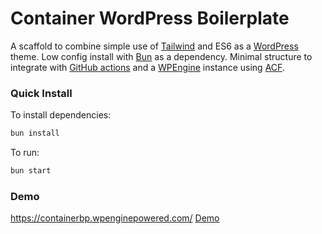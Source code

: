 # Container WordPress Boilerplate
A scaffold to combine simple use of [Tailwind](https://tailwindcss.com/) and ES6 as a [WordPress](https://en-gb.wordpress.org/) theme. Low config install with [Bun](https://bun.sh/) as a dependency. Minimal structure to integrate with [GitHub actions](https://github.com/features/actions) and a [WPEngine](https://wpengine.co.uk/) instance using [ACF](https://www.advancedcustomfields.com/).

### Quick Install

To install dependencies:

```bash
bun install
```

To run:

```bash
bun start
```
### Demo
https://containerbp.wpenginepowered.com/
[Demo](https://containerbp.wpenginepowered.com/)
